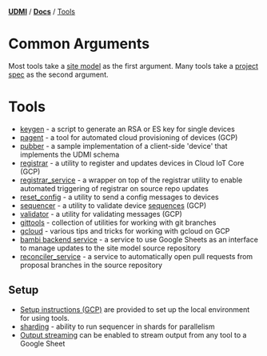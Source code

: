 [**UDMI**](../../) / [**Docs**](../) / [Tools](#)

# Common Arguments

Most tools take a [site model](../specs/site_model.md) as the first argument.
Many tools take a [project spec](project_spec.md) as the second argument.

# Tools

- [keygen](keygen.md) - a script to generate an RSA or ES key for single devices
- [pagent](pagent.md) - a tool for automated cloud provisioning of devices (GCP)
- [pubber](pubber.md) - a sample implementation of a client-side 'device' that implements the UDMI schema
- [registrar](registrar.md) - a utility to register and updates devices in Cloud IoT Core (GCP)
- [registrar_service](registrar_service.md) - a wrapper on top of the registrar utility to enable automated triggering of registrar on source repo updates
- [reset_config](reset_config.md) - a utility to send a config messages to devices
- [sequencer](sequencer.md) - a utility to validate device [sequences](../specs/sequences/) (GCP)
- [validator](validator.md) - a utility for validating messages (GCP)
- [gittools](gittools.md) - collection of utilities for working with git branches
- [gcloud](gcloud.md) - various tips and tricks for working with gcloud on GCP
- [bambi backend service](bambi_service.md) - a service to use Google Sheets as an interface to manage updates to the site model source repository 
- [reconciler_service](reconciler_service.md) - a service to automatically open pull requests from proposal branches in the source repository

## Setup

- [Setup instructions (GCP)](setup.md) are provided to set up the local environment for using tools.
- [sharding](sharding.md) - ability to run sequencer in shards for parallelism
- [Output streaming](stream_to_gsheet.md) can be enabled to stream output from any tool to a Google Sheet
